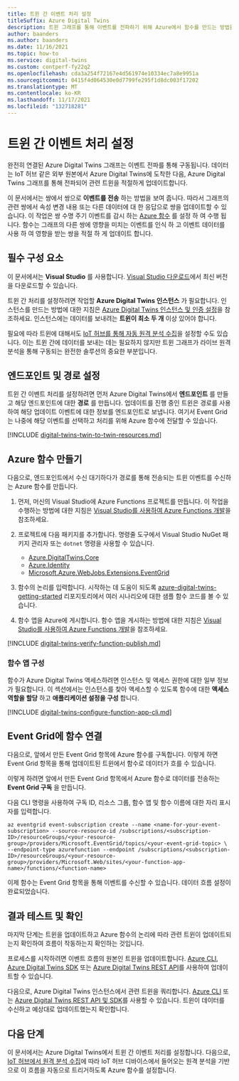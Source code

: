 ```yaml
---
title: 트윈 간 이벤트 처리 설정
titleSuffix: Azure Digital Twins
description: 트윈 그래프를 통해 이벤트를 전파하기 위해 Azure에서 함수를 만드는 방법을 참조하세요.
author: baanders
ms.author: baanders
ms.date: 11/16/2021
ms.topic: how-to
ms.service: digital-twins
ms.custom: contperf-fy22q2
ms.openlocfilehash: cda3a254f72167e4d561974e10334ec7a8e9951a
ms.sourcegitcommit: 0415f4d064530e0d7799fe295f1d8dc003f17202
ms.translationtype: MT
ms.contentlocale: ko-KR
ms.lasthandoff: 11/17/2021
ms.locfileid: "132718281"
---
```

# <a name="set-up-twin-to-twin-event-handling"></a>트윈 간 이벤트 처리 설정

완전히 연결된 Azure Digital Twins 그래프는 이벤트 전파를 통해 구동됩니다. 데이터는 IoT 허브 같은 외부 원본에서 Azure Digital Twins에 도착한 다음, Azure Digital Twins 그래프를 통해 전파되어 관련 트윈을 적절하게 업데이트합니다.

이 문서에서는 쌍에서 쌍으로 **이벤트를 전송** 하는 방법을 보여 줍니다. 따라서 그래프의 관련 쌍에서 속성 변경 내용 또는 다른 데이터에 대 한 응답으로 쌍을 업데이트할 수 있습니다. 이 작업은 쌍 수명 주기 이벤트를 감시 하는 [Azure 함수](../azure-functions/functions-overview.md) 를 설정 하 여 수행 됩니다. 함수는 그래프의 다른 쌍에 영향을 미치는 이벤트를 인식 하 고 이벤트 데이터를 사용 하 여 영향을 받는 쌍을 적절 하 게 업데이트 합니다.

## <a name="prerequisites"></a>필수 구성 요소

이 문서에서는 **Visual Studio** 를 사용합니다. [Visual Studio 다운로드](https://visualstudio.microsoft.com/downloads/)에서 최신 버전을 다운로드할 수 있습니다.

트윈 간 처리를 설정하려면 작업할 **Azure Digital Twins 인스턴스** 가 필요합니다. 인스턴스를 만드는 방법에 대한 지침은 [Azure Digital Twins 인스턴스 및 인증 설정](./how-to-set-up-instance-portal.md)을 참조하세요. 인스턴스에는 데이터를 보내려는 **트윈이 최소 두 개** 이상 있어야 합니다.

필요에 따라 트윈에 대해서도 [IoT 허브를 통해 자동 원격 분석 수집](how-to-ingest-iot-hub-data.md)을 설정할 수도 있습니다. 이는 트윈 간에 데이터를 보내는 데는 필요하지 않지만 트윈 그래프가 라이브 원격 분석을 통해 구동되는 완전한 솔루션의 중요한 부분입니다.

## <a name="set-up-endpoint-and-route"></a>엔드포인트 및 경로 설정

트윈 간 이벤트 처리를 설정하려면 먼저 Azure Digital Twins에서 **엔드포인트** 를 만들고 해당 엔드포인트에 대한 **경로** 를 만듭니다. 업데이트를 진행 중인 트윈은 경로를 사용하여 해당 업데이트 이벤트에 대한 정보를 엔드포인트로 보냅니다. 여기서 Event Grid는 나중에 해당 이벤트를 선택하고 처리를 위해 Azure 함수에 전달할 수 있습니다.

[!INCLUDE [digital-twins-twin-to-twin-resources.md](../../includes/digital-twins-twin-to-twin-resources.md)]

## <a name="create-the-azure-function"></a>Azure 함수 만들기

다음으로, 엔드포인트에서 수신 대기하다가 경로를 통해 전송되는 트윈 이벤트를 수신하는 Azure 함수를 만듭니다. 

1. 먼저, 머신의 Visual Studio에 Azure Functions 프로젝트를 만듭니다. 이 작업을 수행하는 방법에 대한 지침은 [Visual Studio를 사용하여 Azure Functions 개발](../azure-functions/functions-develop-vs.md#create-an-azure-functions-project)을 참조하세요.

2. 프로젝트에 다음 패키지를 추가합니다. 명령줄 도구에서 Visual Studio NuGet 패키지 관리자 또는 `dotnet` 명령을 사용할 수 있습니다.

    * [Azure.DigitalTwins.Core](https://www.nuget.org/packages/Azure.DigitalTwins.Core/)
    * [Azure.Identity](https://www.nuget.org/packages/Azure.Identity/)
    * [Microsoft.Azure.WebJobs.Extensions.EventGrid](https://www.nuget.org/packages/Microsoft.Azure.WebJobs.Extensions.EventGrid)

3. 함수의 논리를 입력합니다. 시작하는 데 도움이 되도록 [azure-digital-twins-getting-started](https://github.com/Azure-Samples/azure-digital-twins-getting-started/tree/main/azure-functions) 리포지토리에서 여러 시나리오에 대한 샘플 함수 코드를 볼 수 있습니다.

5. 함수 앱을 Azure에 게시합니다. 함수 앱을 게시하는 방법에 대한 지침은 [Visual Studio를 사용하여 Azure Functions 개발](../azure-functions/functions-develop-vs.md#publish-to-azure)을 참조하세요.

[!INCLUDE [digital-twins-verify-function-publish.md](../../includes/digital-twins-verify-function-publish.md)]

### <a name="configure-the-function-app"></a>함수 앱 구성

함수가 Azure Digital Twins 액세스하려면 인스턴스 및 액세스 권한에 대한 일부 정보가 필요합니다. 이 섹션에서는 인스턴스를 찾아 액세스할 수 있도록 함수에 대한 **액세스 역할을 할당** 하고 **애플리케이션 설정을 구성** 합니다.

[!INCLUDE [digital-twins-configure-function-app-cli.md](../../includes/digital-twins-configure-function-app-cli.md)]

## <a name="connect-the-function-to-event-grid"></a>Event Grid에 함수 연결

다음으로, 앞에서 만든 Event Grid 항목에 Azure 함수를 구독합니다. 이렇게 하면 Event Grid 항목을 통해 업데이트된 트윈에서 함수로 데이터가 흐를 수 있습니다.

이렇게 하려면 앞에서 만든 Event Grid 항목에서 Azure 함수로 데이터를 전송하는 **Event Grid 구독** 을 만듭니다.

다음 CLI 명령을 사용하여 구독 ID, 리소스 그룹, 함수 앱 및 함수 이름에 대한 자리 표시자를 입력합니다.

```azurecli-interactive
az eventgrid event-subscription create --name <name-for-your-event-subscription> --source-resource-id /subscriptions/<subscription-ID>/resourceGroups/<your-resource-group>/providers/Microsoft.EventGrid/topics/<your-event-grid-topic> \ --endpoint-type azurefunction --endpoint /subscriptions/<subscription-ID>/resourceGroups/<your-resource-group>/providers/Microsoft.Web/sites/<your-function-app-name>/functions/<function-name> 
```

이제 함수는 Event Grid 항목을 통해 이벤트를 수신할 수 있습니다. 데이터 흐름 설정이 완료되었습니다.

## <a name="test-and-verify-results"></a>결과 테스트 및 확인

마지막 단계는 트윈을 업데이트하고 Azure 함수의 논리에 따라 관련 트윈이 업데이트되는지 확인하여 흐름이 작동하는지 확인하는 것입니다.

프로세스를 시작하려면 이벤트 흐름의 원본인 트윈을 업데이트합니다. [Azure CLI](/cli/azure/dt/twin?view=azure-cli-latest&preserve-view=true#az_dt_twin_update), [Azure Digital Twins SDK](how-to-manage-twin.md#update-a-digital-twin) 또는 [Azure Digital Twins REST API](how-to-use-postman.md?tabs=data-plane)를 사용하여 업데이트할 수 있습니다.

다음으로, Azure Digital Twins 인스턴스에서 관련 트윈을 쿼리합니다. [Azure CLI](/cli/azure/dt/twin?view=azure-cli-latest&preserve-view=true#az_dt_twin_query) 또는 [Azure Digital Twins REST API 및 SDK](how-to-query-graph.md#run-queries-with-the-api)를 사용할 수 있습니다. 트윈이 데이터를 수신하고 예상대로 업데이트했는지 확인합니다.

## <a name="next-steps"></a>다음 단계

이 문서에서는 Azure Digital Twins에서 트윈 간 이벤트 처리를 설정합니다. 다음으로, [IoT 허브에서 원격 분석 수집](how-to-ingest-iot-hub-data.md)에 따라 IoT 허브 디바이스에서 들어오는 원격 분석을 기반으로 이 흐름을 자동으로 트리거하도록 Azure 함수를 설정합니다.
